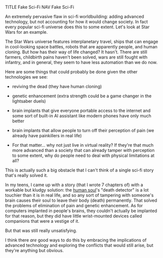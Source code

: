 TITLE Fake Sci-Fi
NAV Fake Sci-Fi

An extremely pervasive flaw in sci-fi worldbuilding: adding advanced technology, but not accounting for how it would change society. In fact every popular sci-fi universe does this to some extent. Let's look at Star Wars for an example.

The Star Wars universe features interplanetary travel, ships that can engage in cool-looking space battles, robots that are apparently people, and human cloning. But how has their way of life changed? It hasn't. There are still farmers, childbirth pains haven't been solved, wars are still fought with infantry, and in general, they seem to have less automation than we do now.

Here are some things that could probably be done given the other technologies we see:

* reviving the dead (they have human cloning)

* genetic enhancement (extra strength could be a game changer in the lightsaber duels)

* brain implants that give everyone portable access to the internet and some sort of built-in AI assistant like modern phones have only much better

* brain implants that allow people to turn off their perception of pain (we already have painkillers in real life)

* For that matter... why not just live in virtual reality? If they're that much more advanced than a society that can already tamper with perception to some extent, why do people need to deal with physical limitations at all?

This is actually such a big obstacle that I can't think of a single sci-fi story that's really solved it.

In my teens, I came up with a story (that I wrote 7 chapters of) with a workable but kludgy solution: the [human soul](/protagonism/metaphysics)'s "death detector" is a lot touchier than it is in real life, and so any sort of tampering with someone's brain causes their soul to leave their body (death) permanently. That solved the problems of elimination of pain and genetic enhancement. As for computers implanted in people's brains, they couldn't actually be implanted for that reason, but they did have little wrist-mounted devices called companions that were a vestige of it.

But that was still really unsatisfying.

I think there *are* good ways to do this by embracing the implications of advanced technology and exploring the conflicts that would still arise, but they're anything but obvious.
